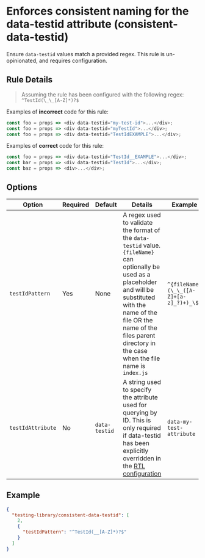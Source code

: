 # Enforces consistent naming for the data-testid attribute (consistent-data-testid)

Ensure `data-testid` values match a provided regex. This rule is un-opinionated, and requires configuration.

## Rule Details

> Assuming the rule has been configured with the following regex: `^TestId(\_\_[A-Z]*)?$`

Examples of **incorrect** code for this rule:

```js
const foo = props => <div data-testid="my-test-id">...</div>;
const foo = props => <div data-testid="myTestId">...</div>;
const foo = props => <div data-testid="TestIdEXAMPLE">...</div>;
```

Examples of **correct** code for this rule:

```js
const foo = props => <div data-testid="TestId__EXAMPLE">...</div>;
const bar = props => <div data-testid="TestId">...</div>;
const baz = props => <div>...</div>;
```

## Options

| Option            | Required | Default       | Details                                                                                                                                                                                                                                                       | Example                                |
| ----------------- | -------- | ------------- | ------------------------------------------------------------------------------------------------------------------------------------------------------------------------------------------------------------------------------------------------------------- | -------------------------------------- |
| `testIdPattern`   | Yes      | None          | A regex used to validate the format of the `data-testid` value. `{fileName}` can optionally be used as a placeholder and will be substituted with the name of the file OR the name of the files parent directory in the case when the file name is `index.js` | `^{fileName}(\_\_([A-Z]+[a-z]_?)+)_\$` |
| `testIdAttribute` | No       | `data-testid` | A string used to specify the attribute used for querying by ID. This is only required if data-testid has been explicitly overridden in the [RTL configuration](https://testing-library.com/docs/dom-testing-library/api-queries#overriding-data-testid)       | `data-my-test-attribute`               |

## Example

```json
{
  "testing-library/consistent-data-testid": [
    2,
    {
      "testIdPattern": "^TestId(__[A-Z]*)?$"
    }
  ]
}
```
